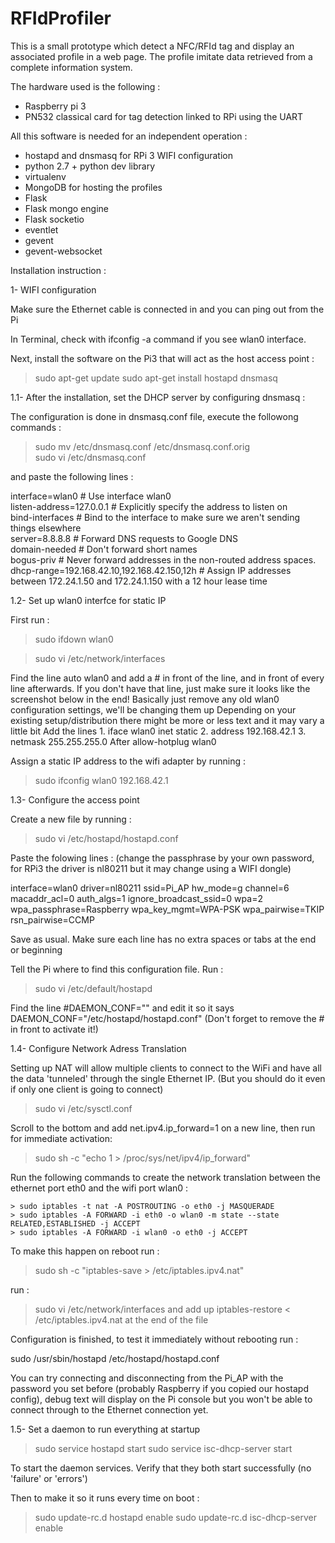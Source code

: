 # RFIdProfiler

This is a small prototype which detect a NFC/RFId tag and display an associated profile in a web page. 
The profile imitate data retrieved from a complete information system.

The hardware used is the following :

- Raspberry pi 3
- PN532 classical card for tag detection linked to RPi using the UART


All this software is needed for an independent operation :

- hostapd and dnsmasq for RPi 3 WIFI configuration
- python 2.7 + python dev library
- virtualenv
- MongoDB for hosting the profiles
- Flask
- Flask mongo engine
- Flask socketio
- eventlet
- gevent
- gevent-websocket

Installation instruction : 


1- WIFI configuration

Make sure the Ethernet cable is connected in and you can ping out from the Pi

In Terminal, check with ifconfig -a command if you see wlan0 interface.

Next, install the software on the Pi3 that will act as the host access point :

> sudo apt-get update
> sudo apt-get install hostapd dnsmasq


1.1- After the installation, set the DHCP server by configuring dnsmasq :

The configuration is done in dnsmasq.conf file, execute the followong commands :

> sudo mv /etc/dnsmasq.conf /etc/dnsmasq.conf.orig  
> sudo vi /etc/dnsmasq.conf

and paste the following lines :

interface=wlan0      # Use interface wlan0  
listen-address=127.0.0.1 # Explicitly specify the address to listen on  
bind-interfaces      # Bind to the interface to make sure we aren't sending things elsewhere  
server=8.8.8.8       # Forward DNS requests to Google DNS  
domain-needed        # Don't forward short names  
bogus-priv           # Never forward addresses in the non-routed address spaces.  
dhcp-range=192.168.42.10,192.168.42.150,12h # Assign IP addresses between 172.24.1.50 and 172.24.1.150 with a 12 hour lease time


1.2- Set up wlan0 interfce for static IP

First run :

> sudo ifdown wlan0

> sudo vi /etc/network/interfaces 

Find the line auto wlan0 and add a # in front of the line, and in front of every line afterwards. If you don't have that line, just make sure it looks like the screenshot below in the end! Basically just remove any old wlan0 configuration settings, we'll be changing them up Depending on your existing setup/distribution there might be more or less text and it may vary a little bit
Add the lines
	1. iface wlan0 inet static
	2.  address 192.168.42.1
	3.  netmask 255.255.255.0
After allow-hotplug wlan0

Assign a static IP address to the wifi adapter by running : 

> sudo ifconfig wlan0 192.168.42.1


1.3- Configure the access point

Create a new file by running :
> sudo vi /etc/hostapd/hostapd.conf

Paste the folowing lines : (change the passphrase by your own password, for RPi3 the driver is nl80211 but it may change using a WIFI dongle)

interface=wlan0
driver=nl80211
ssid=Pi_AP
hw_mode=g
channel=6
macaddr_acl=0
auth_algs=1
ignore_broadcast_ssid=0
wpa=2
wpa_passphrase=Raspberry
wpa_key_mgmt=WPA-PSK
wpa_pairwise=TKIP
rsn_pairwise=CCMP

Save as usual. Make sure each line has no extra spaces or tabs at the end or beginning

Tell the Pi where to find this configuration file. Run : 
> sudo vi /etc/default/hostapd

Find the line #DAEMON_CONF="" and edit it so it says 
DAEMON_CONF="/etc/hostapd/hostapd.conf"
(Don't forget to remove the # in front to activate it!)


1.4- Configure Network Adress Translation

Setting up NAT will allow multiple clients to connect to the WiFi and have all the data 'tunneled' through the single Ethernet IP.
(But you should do it even if only one client is going to connect)

> sudo vi /etc/sysctl.conf

Scroll to the bottom and add net.ipv4.ip_forward=1 
on a new line, then run for immediate activation: 

> sudo sh -c "echo 1 > /proc/sys/net/ipv4/ip_forward"

Run the following commands to create the network translation between the ethernet port eth0 and the wifi port wlan0 : 

	> sudo iptables -t nat -A POSTROUTING -o eth0 -j MASQUERADE
	> sudo iptables -A FORWARD -i eth0 -o wlan0 -m state --state RELATED,ESTABLISHED -j ACCEPT
    > sudo iptables -A FORWARD -i wlan0 -o eth0 -j ACCEPT 

To make this happen on reboot run :
> sudo sh -c "iptables-save > /etc/iptables.ipv4.nat" 

run :  
> sudo vi /etc/network/interfaces and add 
up iptables-restore < /etc/iptables.ipv4.nat
at the end of the file

Configuration is finished, to test it immediately without rebooting run :

sudo /usr/sbin/hostapd /etc/hostapd/hostapd.conf

You can try connecting and disconnecting from the Pi_AP with the password you set before (probably Raspberry if you copied our hostapd config), 
debug text will display on the Pi console but you won't be able to connect through to the Ethernet connection yet. 


1.5- Set a daemon to run everything at startup

> sudo service hostapd start
> sudo service isc-dhcp-server start

To start the daemon services. Verify that they both start successfully (no 'failure' or 'errors')

Then to make it so it runs every time on boot :

> sudo update-rc.d hostapd enable 
> sudo update-rc.d isc-dhcp-server enable 


